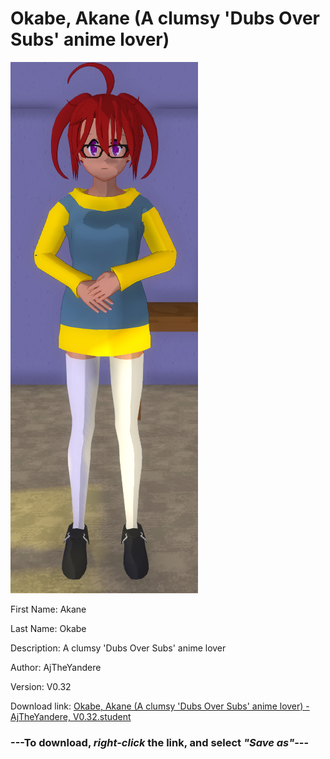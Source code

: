 # Okabe, Akane (A clumsy 'Dubs Over Subs' anime lover)

<img src = "https://raw.githubusercontent.com/Arbiter1223/Daigaku-Gurashi-Custom-Students/master/Students/Files/Okabe%2C%20Akane%20(A%20clumsy%20'Dubs%20Over%20Subs'%20anime%20lover).png">

First Name: Akane

Last Name: Okabe

Description: A clumsy 'Dubs Over Subs' anime lover

Author: AjTheYandere

Version: V0.32

Download link: <a href="https://raw.githubusercontent.com/Arbiter1223/Daigaku-Gurashi-Custom-Students/master/Students/Files/Okabe%2C%20Akane%20(A%20clumsy%20'Dubs%20Over%20Subs'%20anime%20lover)%20-%20AjTheYandere%2C%20V0.32.student">Okabe, Akane (A clumsy 'Dubs Over Subs' anime lover) - AjTheYandere, V0.32.student</a>

### ---**To download, _right-click_ the link, and select _"Save as"_**---
